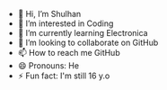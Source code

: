 - 👋 Hi, I’m Shulhan
- 👀 I’m interested in Coding
- 🌱 I’m currently learning Electronica
- 💞️ I’m looking to collaborate on GitHub
- 📫 How to reach me GitHub
- 😄 Pronouns: He
- ⚡ Fun fact: I'm still 16 y.o

<!---
sluhan/sluhan is a ✨ special ✨ repository because its `README.md` (this file) appears on your GitHub profile.
You can click the Preview link to take a look at your changes.
--->

